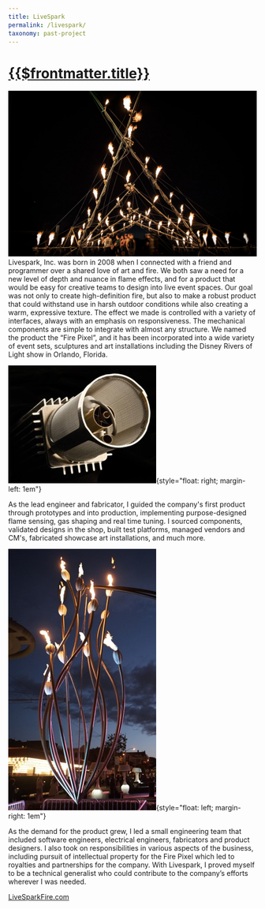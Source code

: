 ```yaml
---
title: LiveSpark
permalink: /livespark/
taxonomy: past-project
---
```

# [{{$frontmatter.title}}][1]
![fire-show](/images/livespark/big_show.jpg)
Livespark, Inc. was born in 2008 when I connected with a friend and programmer over a shared love of art and fire.  We both saw a need for a new level of depth and nuance in flame effects, and for a product that would be easy for creative teams to design into live event spaces.  Our goal was not only to create high-definition fire, but also to make a robust product that could withstand use in harsh outdoor conditions while also creating a warm, expressive texture.  The effect we made is controlled with a variety of interfaces, always with an emphasis on responsiveness. The mechanical components are simple to integrate with almost any structure.  We named the product the “Fire Pixel”, and it has been incorporated into a wide variety of event sets, sculptures and art installations including the Disney Rivers of Light show in Orlando, Florida. 

![fire-pixel](/images/livespark/hd_fire-300.jpg){style="float: right; margin-left: 1em"}

As the lead engineer and fabricator, I guided the company's first product through prototypes and into production, implementing purpose-designed flame sensing, gas shaping and real time tuning.  I sourced components, validated designs in the shop, built test platforms, managed vendors and CM's, fabricated showcase art installations, and much more.  

![black-white-ball](/images/livespark/blackandwhiteball-300.jpeg){style="float: left; margin-right: 1em"}

As the demand for the product grew, I led a small engineering team that included software engineers, electrical engineers, fabricators and product designers.  I also took on responsibilities in various aspects of the business, including pursuit of intellectual property for the Fire Pixel which led to royalties and partnerships for the company.  With Livespark, I proved myself to be a technical generalist who could contribute to the company’s efforts wherever I was needed.

[LiveSparkFire.com][1]

[1]: http://livesparkfire.com